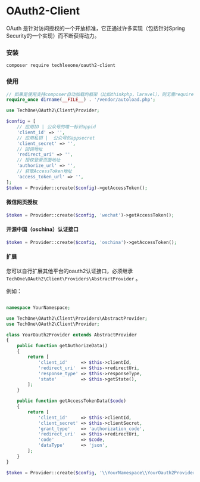 # OAuth2-Client

OAuth 是针对访问授权的一个开放标准，它正通过许多实现（包括针对Spring Security的一个实现）而不断获得动力。

### 安装

```
composer require techleeone/oauth2-client
```

### 使用

```php
// 如果是使用支持composer自动加载的框架（比如thinkphp，laravel），则无需require。
require_once dirname(__FILE__) . '/vendor/autoload.php';

use TechOne\OAuth2\Client\Provider;

$config = [
    // 应用ID | 公众号的唯一标识appid
    'client_id' => '',
    // 应用私钥 |  公众号的appsecret
    'client_secret' => '',
    // 回调地址
    'redirect_uri' => '',
    // 授权登录页面地址
    'authorize_url' => '',
    // 获取AccessToken地址
    'access_token_url' => '',
];
$token = Provider::create($config)->getAccessToken();
```

#### 微信网页授权

```php
$token = Provider::create($config, 'wechat')->getAccessToken();
```

#### 开源中国（oschina）认证接口

```php
$token = Provider::create($config, 'oschina')->getAccessToken();
```

#### 扩展

您可以自行扩展其他平台的oauth2认证接口，必须继承 `TechOne\OAuth2\Client\Providers\AbstractProvider` 。

例如：

```php

namespace YourNamespace;

use TechOne\OAuth2\Client\Providers\AbstractProvider;
use TechOne\OAuth2\Client\Provider;

class YourOauth2Provider extends AbstractProvider
{
    public function getAuthorizeData()
    {
        return [
            'client_id'     => $this->clientId,
            'redirect_uri'  => $this->redirectUri,
            'response_type' => $this->responseType,
            'state'         => $this->getState(),
        ];
    }

    public function getAccessTokenData($code)
    {
        return [
            'client_id'     => $this->clientId,
            'client_secret' => $this->clientSecret,
            'grant_type'    => 'authorization_code',
            'redirect_uri'  => $this->redirectUri,
            'code'          => $code,
            'dataType'      => 'json',
        ];
    }
}

$token = Provider::create($config, '\\YourNamespace\\YourOauth2Provider')->getAccessToken();
```